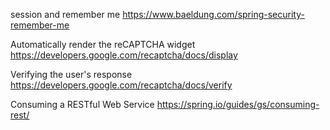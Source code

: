 session and remember me
https://www.baeldung.com/spring-security-remember-me


Automatically render the reCAPTCHA widget
https://developers.google.com/recaptcha/docs/display

Verifying the user's response
https://developers.google.com/recaptcha/docs/verify

Consuming a RESTful Web Service
https://spring.io/guides/gs/consuming-rest/